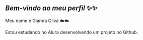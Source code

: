 ## _Bem-vindo ao meu perfil_ ✨✨

Meu nome é Gianna Oliva ☁️☁️

Estou estudando no Alura desenvolvendo um projeto no Github.
